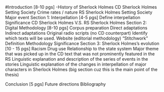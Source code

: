 #Introduction [8-10 pgs]
-History of Sherlock Holmes
  CD Sherlock Holmes
          Setting
          Society
          Crime rates / nature
RS Sherlock Holmes
Setting
Society
Major event
Section 1: Interpellation [4-5 pgs]
Define interpellation
Significance
CD Sherlock Holmes V.S. RS Sherlock Holmes
Section 2: Digital Methodology [8-10 pgs]
Corpus preparation
Direct adaptations
Indirect adaptations
Original radio scripts (no CD counterpart)
Identify which texts will be used. 
Website (editorial methodology)
“Stitchwork”
Definition
Methodology
Significance
Section 3: Sherlock Holmes’s evolution [10 - 15 pgs]
Racism
Drug use
Relationship to the state system
Major theme that was picked up in the CD text that was not prominently featured in the RS
Linguistic explanation and description of the series of events in the stories
Linguistic explanation of the changes in interpellation of major characters in Sherlock Holmes (big section cuz this is the main point of the thesis)

Conclusion [5 pgs]
Future directions
Bibliography
